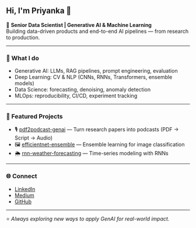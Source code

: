 ## Hi, I'm Priyanka 👋

🎯 **Senior Data Scientist | Generative AI & Machine Learning**  
Building data-driven products and end-to-end AI pipelines — from research to production.  

---

### 🔬 What I do
- Generative AI: LLMs, RAG pipelines, prompt engineering, evaluation
- Deep Learning: CV & NLP (CNNs, RNNs, Transformers, ensemble models)
- Data Science: forecasting, denoising, anomaly detection
- MLOps: reproducibility, CI/CD, experiment tracking

---

### 🚀 Featured Projects
- 🎙️ [pdf2podcast-genai](https://github.com/priyanka2802/pdf2podcast-genai) — Turn research papers into podcasts (PDF → Script → Audio)  
- 🖼️ [efficientnet-ensemble](https://github.com/priyanka2802/EfficientNet-Ensemble-Model) — Ensemble learning for image classification  
- 🌦️ [rnn-weather-forecasting](https://github.com/priyanka2802/RNN-for-Weather-Forecasting) — Time-series modeling with RNNs  

---

### 🌐 Connect
- [LinkedIn](https://www.linkedin.com/in/priyanka-rotte/)  
- [Medium](https://medium.com/@priyankarotte)  
- [GitHub](https://github.com/priyanka2802)  

---
⭐️ *Always exploring new ways to apply GenAI for real-world impact.*
